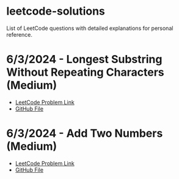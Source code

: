 # leetcode-solutions
List of LeetCode questions with detailed explanations for personal reference.

# 6/3/2024 - Longest Substring Without Repeating Characters (Medium) 
- [LeetCode Problem Link](https://leetcode.com/problems/longest-substring-without-repeating-characters/)
- [GitHub File](https://github.com/sultalish/leetcode-solutions/blob/main/3-LongestSubstringWithoutRepeatingCharacters.md)

# 6/3/2024 - Add Two Numbers (Medium)
- [LeetCode Problem Link](https://leetcode.com/problems/add-two-numbers/)
- [GitHub File](https://github.com/sultalish/leetcode-solutions/blob/main/2-AddTwoNumbers.md)
